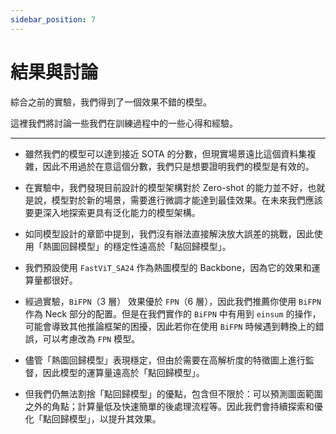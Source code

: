 ```yaml
---
sidebar_position: 7
---
```


# 結果與討論

綜合之前的實驗，我們得到了一個效果不錯的模型。

這裡我們將討論一些我們在訓練過程中的一些心得和經驗。

---

- 雖然我們的模型可以達到接近 SOTA 的分數，但現實場景遠比這個資料集複雜，因此不用過於在意這個分數，我們只是想要證明我們的模型是有效的。

- 在實驗中，我們發現目前設計的模型架構對於 Zero-shot 的能力並不好，也就是說，模型對於新的場景，需要進行微調才能達到最佳效果。在未來我們應該要更深入地探索更具有泛化能力的模型架構。

- 如同模型設計的章節中提到，我們沒有辦法直接解決放大誤差的挑戰，因此使用「熱圖回歸模型」的穩定性遠高於「點回歸模型」。

- 我們預設使用 `FastViT_SA24` 作為熱圖模型的 Backbone，因為它的效果和運算量都很好。

- 經過實驗，`BiFPN`（3 層） 效果優於 `FPN`（6 層），因此我們推薦你使用 `BiFPN` 作為 Neck 部分的配置。但是在我們實作的 `BiFPN` 中有用到 `einsum` 的操作，可能會導致其他推論框架的困擾，因此若你在使用 `BiFPN` 時候遇到轉換上的錯誤，可以考慮改為 `FPN` 模型。

- 儘管「熱圖回歸模型」表現穩定，但由於需要在高解析度的特徵圖上進行監督，因此模型的運算量遠高於「點回歸模型」。

- 但我們仍無法割捨「點回歸模型」的優點，包含但不限於：可以預測圖面範圍之外的角點；計算量低及快速簡單的後處理流程等。因此我們會持續探索和優化「點回歸模型」，以提升其效果。
